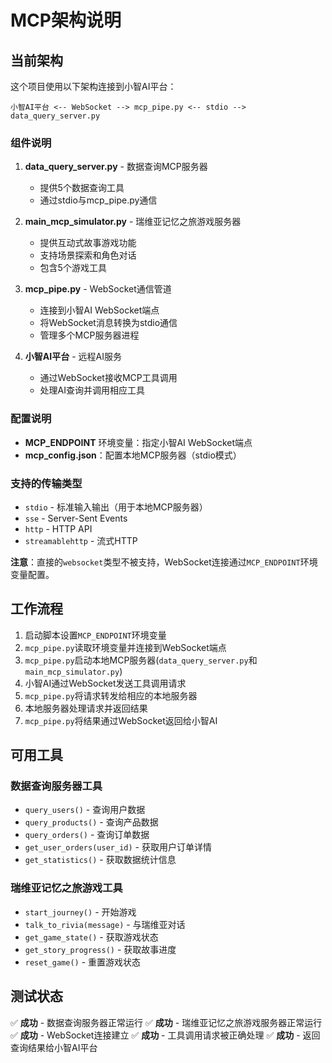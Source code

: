 # MCP架构说明

## 当前架构

这个项目使用以下架构连接到小智AI平台：

```
小智AI平台 <-- WebSocket --> mcp_pipe.py <-- stdio --> data_query_server.py
```

### 组件说明

1. **data_query_server.py** - 数据查询MCP服务器
   - 提供5个数据查询工具
   - 通过stdio与mcp_pipe.py通信

2. **main_mcp_simulator.py** - 瑞维亚记忆之旅游戏服务器
   - 提供互动式故事游戏功能
   - 支持场景探索和角色对话
   - 包含5个游戏工具

3. **mcp_pipe.py** - WebSocket通信管道
   - 连接到小智AI WebSocket端点
   - 将WebSocket消息转换为stdio通信
   - 管理多个MCP服务器进程

4. **小智AI平台** - 远程AI服务
   - 通过WebSocket接收MCP工具调用
   - 处理AI查询并调用相应工具

### 配置说明

- **MCP_ENDPOINT** 环境变量：指定小智AI WebSocket端点
- **mcp_config.json**：配置本地MCP服务器（stdio模式）

### 支持的传输类型

- `stdio` - 标准输入输出（用于本地MCP服务器）
- `sse` - Server-Sent Events
- `http` - HTTP API
- `streamablehttp` - 流式HTTP

**注意**：直接的`websocket`类型不被支持，WebSocket连接通过`MCP_ENDPOINT`环境变量配置。

## 工作流程

1. 启动脚本设置`MCP_ENDPOINT`环境变量
2. `mcp_pipe.py`读取环境变量并连接到WebSocket端点
3. `mcp_pipe.py`启动本地MCP服务器(`data_query_server.py`和`main_mcp_simulator.py`)
4. 小智AI通过WebSocket发送工具调用请求
5. `mcp_pipe.py`将请求转发给相应的本地服务器
6. 本地服务器处理请求并返回结果
7. `mcp_pipe.py`将结果通过WebSocket返回给小智AI

## 可用工具

### 数据查询服务器工具
- `query_users()` - 查询用户数据
- `query_products()` - 查询产品数据  
- `query_orders()` - 查询订单数据
- `get_user_orders(user_id)` - 获取用户订单详情
- `get_statistics()` - 获取数据统计信息

### 瑞维亚记忆之旅游戏工具
- `start_journey()` - 开始游戏
- `talk_to_rivia(message)` - 与瑞维亚对话
- `get_game_state()` - 获取游戏状态
- `get_story_progress()` - 获取故事进度
- `reset_game()` - 重置游戏状态

## 测试状态

✅ **成功** - 数据查询服务器正常运行
✅ **成功** - 瑞维亚记忆之旅游戏服务器正常运行
✅ **成功** - WebSocket连接建立
✅ **成功** - 工具调用请求被正确处理
✅ **成功** - 返回查询结果给小智AI平台
